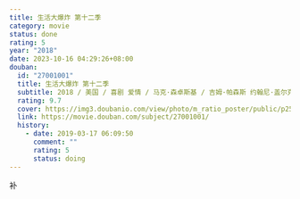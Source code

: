 ```yaml
---
title: 生活大爆炸 第十二季
category: movie
status: done
rating: 5
year: "2018"
date: 2023-10-16 04:29:26+08:00
douban:
  id: "27001001"
  title: 生活大爆炸 第十二季
  subtitle: 2018 / 美国 / 喜剧 爱情 / 马克·森卓斯基 / 吉姆·帕森斯 约翰尼·盖尔克奇
  rating: 9.7
  cover: https://img3.doubanio.com/view/photo/m_ratio_poster/public/p2535085957.jpg
  link: https://movie.douban.com/subject/27001001/
  history:
    - date: 2019-03-17 06:09:50
      comment: ""
      rating: 5
      status: doing
---
```


补
